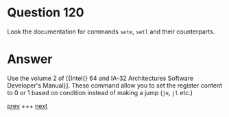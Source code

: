 
# Question 120


Look the documentation for commands `sete`, `setl` and their counterparts.



# Answer



Use the volume 2 of [{Intel{} 64 and IA-32 Architectures Software Developer's Manual}]. These command allow you to set the 
register content to 0 or 1 based on condition instead of making a jump (`je`, `jl` etc.)



[prev](119.md) +++ [next](121.md)
